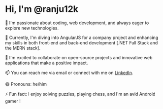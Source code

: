 # Hi, I'm @ranju12k

👀 I'm passionate about coding, web development, and always eager to explore new technologies.

🌱 Currently, I'm diving into AngularJS for a company project and enhancing my skills in both front-end and back-end development [.NET Full Stack and the MERN stack].

💞️ I'm excited to collaborate on open-source projects and innovative web applications that make a positive impact.

📫 You can reach me via email or connect with me on [LinkedIn](https://www.linkedin.com/in/ranjith-m-r-24473417a/).

😄 Pronouns: he/him

⚡ Fun fact: I enjoy solving puzzles, playing chess, and I'm an avid Android gamer !

<!---
ranju12k/ranju12k is a ✨ special  ✨  repository because its `README.md` (this file) appears on your GitHub profile.
You can click the Preview link to take a look at your changes.
--->
